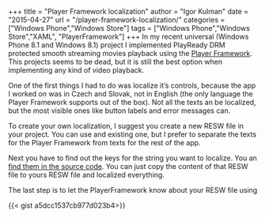 +++
title = "Player Framework localization"
author = "Igor Kulman"
date = "2015-04-27"
url = "/player-framework-localization/"
categories = ["Windows Phone","Windows Store"]
tags = ["Windows Phone","Windows Store","XAML", "PlayerFramework"]
+++
In my recent universal (Windows Phone 8.1 and Windows 8.1) project I implemented PlayReady DRM protected smooth streaming movies playback using the [Player Framework][1]. This projects seems to be dead, but it is still the best option when implementing any kind of video playback. 

One of the first things I had to do was localize it&#8217;s controls, because the app I worked on was in Czech and Slovak, not in English (the only language the Player Framework supports out of the box). Not all the texts an be localized, but the most visible ones like button labels and error messages can. 

To create your own localization, I suggest you create a new RESW file in your project. You can use and existing one, but I prefer to separate the texts for the Player Framework from texts for the rest of the app. 

<!--more-->

Next you have to find out the keys for the string you want to localize. You an [find them in the source code][2]. You can just copy the content of that RESW file to yours RESW file and localized everything.

The last step is to let the PlayerFramework know about your RESW file using

{{< gist a5dcc1537cb977d023b4>}}

 [1]: https://playerframework.codeplex.com/
 [2]: https://playerframework.codeplex.com/SourceControl/latest#Win8.Xaml.Localize.Win81/en-US/PlayerFramework.resw
